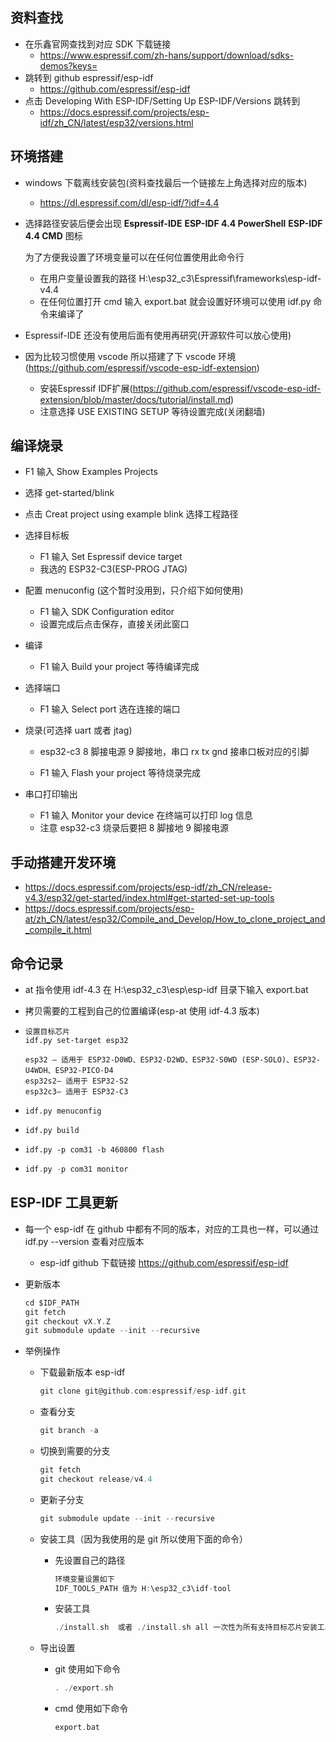 ## 资料查找

- 在乐鑫官网查找到对应 SDK 下载链接
  - https://www.espressif.com/zh-hans/support/download/sdks-demos?keys=
- 跳转到 github espressif/esp-idf
  - https://github.com/espressif/esp-idf
- 点击 Developing With ESP-IDF/Setting Up ESP-IDF/Versions 跳转到
  - https://docs.espressif.com/projects/esp-idf/zh_CN/latest/esp32/versions.html

## 环境搭建

- windows 下载离线安装包(资料查找最后一个链接左上角选择对应的版本)

  - https://dl.espressif.com/dl/esp-idf/?idf=4.4

- 选择路径安装后便会出现 **Espressif-IDE**      **ESP-IDF 4.4 PowerShell**      **ESP-IDF 4.4 CMD** 图标

  为了方便我设置了环境变量可以在任何位置使用此命令行

  - 在用户变量设置我的路径 H:\esp32_c3\Espressif\frameworks\esp-idf-v4.4
  - 在任何位置打开 cmd 输入 export.bat 就会设置好环境可以使用 idf.py 命令来编译了

- Espressif-IDE 还没有使用后面有使用再研究(开源软件可以放心使用)

- 因为比较习惯使用 vscode 所以搭建了下 vscode 环境(https://github.com/espressif/vscode-esp-idf-extension)

  - 安装Espressif IDF扩展(https://github.com/espressif/vscode-esp-idf-extension/blob/master/docs/tutorial/install.md)
  - 注意选择 USE EXISTING SETUP 等待设置完成(关闭翻墙)
  
  
  
## 编译烧录

- F1 输入 Show Examples Projects

- 选择 get-started/blink

- 点击 Creat project using example blink 选择工程路径

- 选择目标板
  - F1 输入 Set Espressif device target
  - 我选的 ESP32-C3(ESP-PROG JTAG)
  
- 配置 menuconfig (这个暂时没用到，只介绍下如何使用)
  - F1 输入 SDK Configuration editor
  - 设置完成后点击保存，直接关闭此窗口
  
- 编译
  - F1 输入 Build your project 等待编译完成
  
- 选择端口
  - F1 输入 Select port 选在连接的端口
  
- 烧录(可选择 uart 或者 jtag)
  
  - esp32-c3  8 脚接电源 9 脚接地，串口 rx tx gnd 接串口板对应的引脚
  
  - F1 输入  Flash your project 等待烧录完成
  
- 串口打印输出
  - F1 输入  Monitor your device 在终端可以打印 log 信息
  - 注意 esp32-c3 烧录后要把 8 脚接地 9 脚接电源

  

## 手动搭建开发环境

- https://docs.espressif.com/projects/esp-idf/zh_CN/release-v4.3/esp32/get-started/index.html#get-started-set-up-tools
- https://docs.espressif.com/projects/esp-at/zh_CN/latest/esp32/Compile_and_Develop/How_to_clone_project_and_compile_it.html

## 命令记录

- at 指令使用 idf-4.3 在 H:\esp32_c3\esp\esp-idf 目录下输入 export.bat
- 拷贝需要的工程到自己的位置编译(esp-at 使用 idf-4.3 版本)

- ```
  设置目标芯片
  idf.py set-target esp32
  
  esp32 — 适用于 ESP32-D0WD、ESP32-D2WD、ESP32-S0WD (ESP-SOLO)、ESP32-U4WDH、ESP32-PICO-D4
  esp32s2— 适用于 ESP32-S2
  esp32c3— 适用于 ESP32-C3
  ```

- ```
  idf.py menuconfig
  ```

- ```
  idf.py build
  ```

- ```
  idf.py -p com31 -b 460800 flash
  ```

- ```c
  idf.py -p com31 monitor
  ```

  

## ESP-IDF 工具更新

- 每一个 esp-idf 在 github 中都有不同的版本，对应的工具也一样，可以通过 idf.py --version 查看对应版本

  - esp-idf github 下载链接 https://github.com/espressif/esp-idf

- 更新版本

  ```c
  cd $IDF_PATH
  git fetch
  git checkout vX.Y.Z
  git submodule update --init --recursive
  ```

- 举例操作

  - 下载最新版本 esp-idf

    ```c
    git clone git@github.com:espressif/esp-idf.git
    ```
  
  
  - 查看分支
  
    ```c
    git branch -a
    ```
  
  - 切换到需要的分支
  
    ```c
    git fetch
    git checkout release/v4.4
    ```
  
  - 更新子分支
  
    ```c
    git submodule update --init --recursive
    ```
  
  - 安装工具（因为我使用的是 git 所以使用下面的命令）
  
    - 先设置自己的路径
  
      ```c
      环境变量设置如下
      IDF_TOOLS_PATH 值为 H:\esp32_c3\idf-tool
      ```
  
    - 安装工具
  
      ```c
      ./install.sh  或者 ./install.sh all 一次性为所有支持目标芯片安装工具
      ```
  
      
  
  - 导出设置
  
    - git 使用如下命令
  
      ```c
      . ./export.sh
      ```
      
     - cmd 使用如下命令
    
       ```c
       export.bat
       ```
    
       



